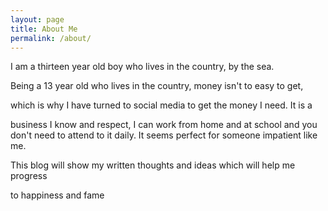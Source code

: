 ```yaml
---
layout: page
title: About Me
permalink: /about/
---
```

I am a thirteen year old boy who lives in the country, by the sea.

Being a 13 year old who lives in the country, money isn't to easy to get,

which is why I have turned to social media to get the money I need. It is a

business I know and respect, I can work from home and at school and you don't
need to attend to it daily. It seems perfect for someone impatient like me.

This blog will show my written thoughts and ideas which will help me progress

to happiness and fame
